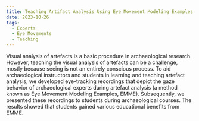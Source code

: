 ```yaml
---
title: Teaching Artifact Analysis Using Eye Movement Modeling Examples
date: 2023-10-26
tags:
  - Experts
  - Eye Movements
  - Teaching 
---
```

Visual analysis of artefacts is a basic procedure in archaeological research. However, teaching the visual analysis of artefacts can be a challenge, mostly because seeing is not an entirely conscious process. To aid archaeological instructors and students in learning and teaching artefact analysis, we developed eye-tracking recordings that depict the gaze behavior of archaeological experts during artefact analysis (a method known as Eye Movement Modeling Examples, EMME). Subsequently, we presented these recordings to students during archaeological courses. The results showed that students gained various educational benefits from EMME.

<!--more-->
